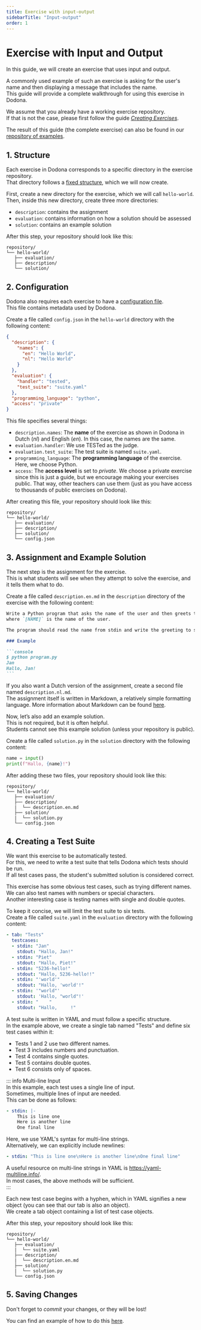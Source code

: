 ```yaml
---
title: Exercise with input-output
sidebarTitle: "Input-output"
order: 1
---
```


# Exercise with Input and Output

In this guide, we will create an exercise that uses input and output.

A commonly used example of such an exercise is asking for the user's name and then displaying a message that includes the name.  
This guide will provide a complete walkthrough for using this exercise in Dodona.

We assume that you already have a working exercise repository.  
If that is not the case, please first follow the guide [_Creating Exercises_](/en/guides/exercises/creating-exercises/introduction/).

The result of this guide (the complete exercise) can also be found in our [repository of examples](https://github.com/dodona-edu/example-exercises/tree/master/tested/input-output/).

## 1. Structure

Each exercise in Dodona corresponds to a specific directory in the exercise repository.  
That directory follows a [fixed structure](/en/references/exercise-directory-structure), which we will now create.

First, create a new directory for the exercise, which we will call `hello-world`.  
Then, inside this new directory, create three more directories:
- `description`: contains the assignment
- `evaluation`: contains information on how a solution should be assessed
- `solution`: contains an example solution

After this step, your repository should look like this:

```
repository/
└── hello-world/
   ├── evaluation/
   ├── description/
   └── solution/
```

## 2. Configuration

Dodona also requires each exercise to have a [configuration file](/en/references/exercise-config).  
This file contains metadata used by Dodona.

Create a file called `config.json` in the `hello-world` directory with the following content:

```json
{
  "description": {
    "names": {
      "en": "Hello World",
      "nl": "Hello World"
    }
  },
  "evaluation": {
    "handler": "tested",
    "test_suite": "suite.yaml"
  },
  "programming_language": "python",
  "access": "private"
}
```

This file specifies several things:

- `description.names`: The **name** of the exercise as shown in Dodona in Dutch (_nl_) and English (_en_). In this case, the names are the same.
- `evaluation.handler`: We use TESTed as the judge.
- `evaluation.test_suite`: The test suite is named `suite.yaml`.
- `programming_language`: The **programming language** of the exercise. Here, we choose Python.
- `access`: The **access level** is set to _private_. We choose a private exercise since this is just a guide, but we encourage making your exercises public. That way, other teachers can use them (just as you have access to thousands of public exercises on Dodona).

After creating this file, your repository should look like this:

```
repository/
└── hello-world/
   ├── evaluation/
   ├── description/
   ├── solution/
   └── config.json
```

## 3. Assignment and Example Solution

The next step is the assignment for the exercise.  
This is what students will see when they attempt to solve the exercise, and it tells them what to do.

Create a file called `description.en.md` in the `description` directory of the exercise with the following content:

````markdown
Write a Python program that asks the name of the user and then greets the user with the sentence `Hallo, [NAME]!`,
where `[NAME]` is the name of the user.

The program should read the name from stdin and write the greeting to stdout.

### Example

```console
$ python program.py
Jan
Hallo, Jan!
```
````  

If you also want a Dutch version of the assignment, create a second file named `description.nl.md`.  
The assignment itself is written in Markdown, a relatively simple formatting language. More information about Markdown can be found [here](/en/references/exercise-description).

Now, let’s also add an example solution.  
This is not required, but it is often helpful.  
Students cannot see this example solution (unless your repository is public).

Create a file called `solution.py` in the `solution` directory with the following content:

```python
name = input()
print(f"Hallo, {name}!")
```

After adding these two files, your repository should look like this:

```
repository/
└── hello-world/
   ├── evaluation/
   ├── description/
   |  └── description.en.md
   ├── solution/
   |  └── solution.py
   └── config.json
```

## 4. Creating a Test Suite

We want this exercise to be automatically tested.  
For this, we need to write a test suite that tells Dodona which tests should be run.  
If all test cases pass, the student's submitted solution is considered correct.

This exercise has some obvious test cases, such as trying different names.  
We can also test names with numbers or special characters.  
Another interesting case is testing names with single and double quotes.

To keep it concise, we will limit the test suite to six tests.  
Create a file called `suite.yaml` in the `evaluation` directory with the following content:

```yaml
- tab: "Tests"
  testcases:
  - stdin: "Jan"
    stdout: "Hallo, Jan!"
  - stdin: "Piet"
    stdout: "Hallo, Piet!"
  - stdin: "5236-hello!"
    stdout: "Hallo, 5236-hello!!"
  - stdin: "'world'"
    stdout: "Hallo, 'world'!"
  - stdin: '"world"'
    stdout: 'Hallo, "world"!'
  - stdin: "    "
    stdout: "Hallo,     !"
```

A test suite is written in YAML and must follow a specific structure.  
In the example above, we create a single tab named "Tests" and define six test cases within it:
- Tests 1 and 2 use two different names.
- Test 3 includes numbers and punctuation.
- Test 4 contains single quotes.
- Test 5 contains double quotes.
- Test 6 consists only of spaces.

::: info Multi-line Input  
In this example, each test uses a single line of input.  
Sometimes, multiple lines of input are needed.  
This can be done as follows:

```yaml
- stdin: |-
    This is line one
    Here is another line
    One final line
```
Here, we use YAML's syntax for multi-line strings.  
Alternatively, we can explicitly include newlines:

```yaml
- stdin: "This is line one\nHere is another line\nOne final line"
```

A useful resource on multi-line strings in YAML is <https://yaml-multiline.info/>.  
In most cases, the above methods will be sufficient.  
:::

Each new test case begins with a hyphen, which in YAML signifies a new object (you can see that our tab is also an object).  
We create a tab object containing a list of test case objects.

After this step, your repository should look like this:

```
repository/
└── hello-world/
   ├── evaluation/
   |  └── suite.yaml
   ├── description/
   |  └── description.en.md
   ├── solution/
   |  └── solution.py
   └── config.json
```

## 5. Saving Changes

Don't forget to _commit_ your changes, or they will be lost!

You can find an example of how to do this [here](/en/guides/exercises/creating-exercises/exercise/#_5-saving-changes).

